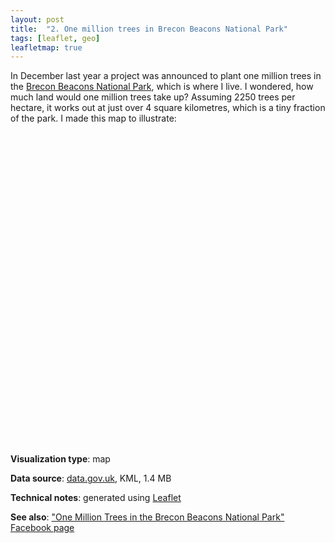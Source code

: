 ```yaml
---
layout: post
title:  "2. One million trees in Brecon Beacons National Park"
tags: [leaflet, geo]
leafletmap: true
---
```


In December last year a project was announced to plant one million trees in the
[Brecon Beacons National Park](https://en.wikipedia.org/wiki/Brecon_Beacons), which
is where I live.
I wondered, how much land would one million trees take up? Assuming 2250 trees per hectare, it works out at just over 4 square kilometres, which is a tiny fraction of the park. I made this map to illustrate:

<div id="mapid" style="height: 500px; width: 800px;"></div>

<script type="module" src="{{ site.baseurl }}/assets/js/02-1m-trees.js"></script>

<p></p>

**Visualization type**: map

**Data source**: [data.gov.uk](https://data.gov.uk/dataset/7d84bc53-e052-4c50-8c49-9c1e69748210/brecon-beacons-national-park-boundary), KML, 1.4 MB

**Technical notes**: generated using [Leaflet](https://leafletjs.com/)

**See also**: ["One Million Trees in the Brecon Beacons National Park" Facebook page](https://www.facebook.com/One-Million-Trees-in-the-Brecon-Beacons-National-Park-101784761316376/?modal=admin_todo_tour)
